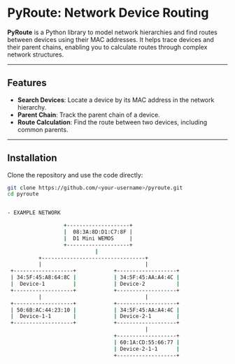 # PyRoute: Network Device Routing

**PyRoute** is a Python library to model network hierarchies and find routes between devices using their MAC addresses. It helps trace devices and their parent chains, enabling you to calculate routes through complex network structures.

---

## Features

- **Search Devices**: Locate a device by its MAC address in the network hierarchy.
- **Parent Chain**: Track the parent chain of a device.
- **Route Calculation**: Find the route between two devices, including common parents.

---

## Installation

Clone the repository and use the code directly:

```bash
git clone https://github.com/<your-username>/pyroute.git
cd pyroute


- EXAMPLE NETWORK

                  +--------------------+
                  |  08:3A:8D:D1:C7:8F |
                  |  D1 Mini WEMOS     |
                  +--------------------+
                            |
          +---------------------------------+
          |                                 |
 +-------------------+            +-------------------+
 | 34:5F:45:A8:64:8C |            | 34:5F:45:AA:A4:4C |
 |  Device-1         |            | Device-2          |
 +-------------------+            +-------------------+
          |                                 |
 +-------------------+            +-------------------+
 | 50:6B:AC:44:23:10 |            | 34:5F:45:AA:A4:4C |
 |  Device-1-1       |            | Device-2-1        |
 +-------------------+            +-------------------+
                                            |
                                  +-------------------+
                                  | 60:1A:CD:55:66:77 |
                                  | Device-2-1-1      |
                                  +-------------------+
